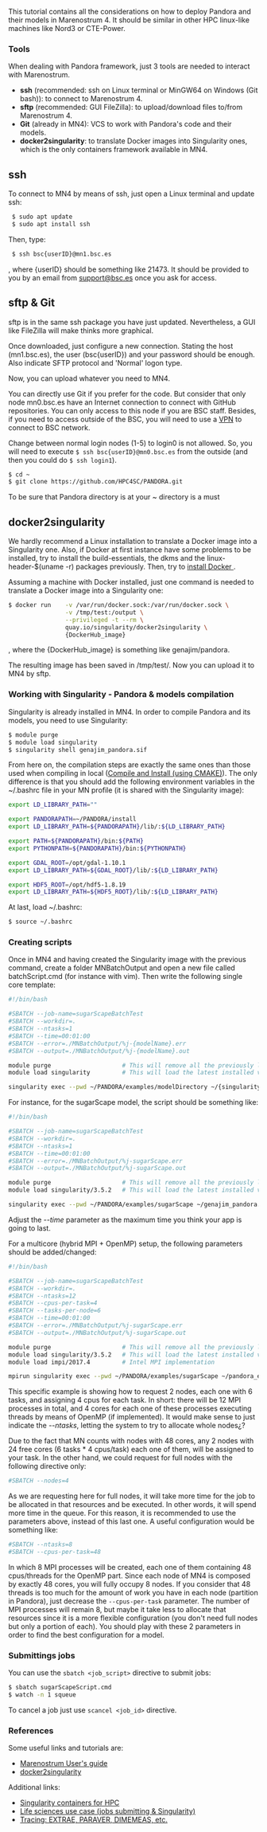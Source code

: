 This tutorial contains all the considerations on how to deploy Pandora and their models in Marenostrum 4. It should be similar in other HPC linux-like machines like Nord3 or CTE-Power.

### Tools

When dealing with Pandora framework, just 3 tools are needed to interact with Marenostrum.

- **ssh** (recommended: ssh on Linux terminal or MinGW64 on Windows (Git bash)): to connect to Marenostrum 4.
- **sftp** (recommended: GUI FileZilla): to upload/download files to/from Marenostrum 4.
- **Git** (already in MN4): VCS to work with Pandora's code and their models.
- **docker2singularity**: to translate Docker images into Singularity ones, which is the only containers framework available in MN4.

## ssh

To connect to MN4 by means of ssh, just open a Linux terminal and update ssh:

```bash
 $ sudo apt update
 $ sudo apt install ssh
```

Then, type:
```bash
 $ ssh bsc{userID}@mn1.bsc.es
```

, where {userID} should be something like 21473. It should be provided to you by an email from support@bsc.es once you ask for access.

## sftp & Git

sftp is in the same ssh package you have just updated. Nevertheless, a GUI like FileZilla will make thinks more graphical.

Once downloaded, just configure a new connection. Stating the host (mn1.bsc.es), the user (bsc{userID}) and your password should be enough. Also indicate SFTP protocol and 'Normal' logon type.

Now, you can upload whatever you need to MN4.


You can directly use Git if you prefer for the code. But consider that only node mn0.bsc.es have an Internet connection to connect with GitHub repositories. You can only access to this node if you are BSC staff. Besides, if you need to access outside of the BSC, you will need to use a [VPN](https://gateway.bsc.es/) to connect to BSC network.

Change between normal login nodes (1-5) to login0 is not allowed. So, you will need to execute `$ ssh bsc{userID}@mn0.bsc.es` from the outside (and then you could do `$ ssh login1`).

```bash
$ cd ~
$ git clone https://github.com/HPC4SC/PANDORA.git
```

To be sure that Pandora directory is at your ~ directory is a must

## docker2singularity

We hardly recommend a Linux installation to translate a Docker image into a Singularity one. Also, if Docker at first instance have some problems to be installed, try to install the build-essentials, the dkms and the linux-header-$(uname -r) packages previously. Then, try to [install Docker ](https://www.digitalocean.com/community/tutorials/how-to-install-and-use-docker-on-ubuntu-18-04).

Assuming a machine with Docker installed, just one command is needed to translate a Docker image into a Singularity one:

```bash
$ docker run    -v /var/run/docker.sock:/var/run/docker.sock \
                -v /tmp/test:/output \
                --privileged -t --rm \
                quay.io/singularity/docker2singularity \
                {DockerHub_image}
```

, where the {DockerHub_image} is something like genajim/pandora.

The resulting image has been saved in /tmp/test/. Now you can upload it to MN4 by sftp.

### Working with Singularity - Pandora & models compilation

Singularity is already installed in MN4. In order to compile Pandora and its models, you need to use Singularity:

```bash
$ module purge
$ module load singularity
$ singularity shell genajim_pandora.sif
```

From here on, the compilation steps are exactly the same ones than those used when compiling in local ([Compile and Install (using CMAKE)](00_installing_cmake.md)). The only difference is that you should add the following environment variables in the ~/.bashrc file in your MN profile (it is shared with the Singularity image):

```bash
export LD_LIBRARY_PATH=""

export PANDORAPATH=~/PANDORA/install
export LD_LIBRARY_PATH=${PANDORAPATH}/lib/:${LD_LIBRARY_PATH}

export PATH=${PANDORAPATH}/bin:${PATH}
export PYTHONPATH=${PANDORAPATH}/bin:${PYTHONPATH}

export GDAL_ROOT=/opt/gdal-1.10.1
export LD_LIBRARY_PATH=${GDAL_ROOT}/lib/:${LD_LIBRARY_PATH}

export HDF5_ROOT=/opt/hdf5-1.8.19
export LD_LIBRARY_PATH=${HDF5_ROOT}/lib/:${LD_LIBRARY_PATH}
```

At last, load ~/.bashrc:

```bash
$ source ~/.bashrc
```

### Creating scripts

Once in MN4 and having created the Singularity image with the previous command, create a folder MNBatchOutput and open a new file called batchScript.cmd (for instance with vim). Then write the following single core template:

```bash
#!/bin/bash

#SBATCH --job-name=sugarScapeBatchTest
#SBATCH --workdir=.
#SBATCH --ntasks=1
#SBATCH --time=00:01:00
#SBATCH --error=./MNBatchOutput/%j-{modelName}.err
#SBATCH --output=./MNBatchOutput/%j-{modelName}.out

module purge                    # This will remove all the previously loaded packages
module load singularity         # This will load the latest installed version of Singularity in MN4

singularity exec --pwd ~/PANDORA/examples/modelDirectory ~/{singularityImage} ./{modelName}
```

For instance, for the sugarScape model, the script should be something like:

```bash
#!/bin/bash

#SBATCH --job-name=sugarScapeBatchTest
#SBATCH --workdir=.
#SBATCH --ntasks=1
#SBATCH --time=00:01:00
#SBATCH --error=./MNBatchOutput/%j-sugarScape.err
#SBATCH --output=./MNBatchOutput/%j-sugarScape.out

module purge                    # This will remove all the previously loaded packages
module load singularity/3.5.2   # This will load the latest installed version of Singularity in MN4

singularity exec --pwd ~/PANDORA/examples/sugarScape ~/genajim_pandora.sif ./sugarScape
```

Adjust the *--time* parameter as the maximum time you think your app is going to last.

For a multicore (hybrid MPI + OpenMP) setup, the following parameters should be added/changed:

```bash
#!/bin/bash

#SBATCH --job-name=sugarScapeBatchTest
#SBATCH --workdir=.
#SBATCH --ntasks=12
#SBATCH --cpus-per-task=4
#SBATCH --tasks-per-node=6
#SBATCH --time=00:01:00
#SBATCH --error=./MNBatchOutput/%j-sugarScape.err
#SBATCH --output=./MNBatchOutput/%j-sugarScape.out

module purge                    # This will remove all the previously loaded packages
module load singularity/3.5.2   # This will load the latest installed version of Singularity in MN4
module load impi/2017.4         # Intel MPI implementation

mpirun singularity exec --pwd ~/PANDORA/examples/sugarScape ~/pandora_ext_singularity.sif ./sugarScape
```

This specific example is showing how to request 2 nodes, each one with 6 tasks, and assigning 4 cpus for each task. In short: there will be 12 MPI processes in total, and 4 cores for each one of these processes executing threads by means of OpenMP (if implemented). It would make sense to just indicate the *--ntasks*, letting the system to try to allocate whole nodes¿?

Due to the fact that MN counts with nodes with 48 cores, any 2 nodes with 24 free cores (6 tasks * 4 cpus/task) each one of them, will be assigned to your task. In the other hand, we could request for full nodes with the following directive only:

```bash
#SBATCH --nodes=4
```

As we are requesting here for full nodes, it will take more time for the job to be allocated in that resources and be executed. In other words, it will spend more time in the queue. For this reason, it is recommended to use the parameters above, instead of this last one. A useful configuration would be something like:

```bash
#SBATCH --ntasks=8
#SBATCH --cpus-per-task=48
```

In which 8 MPI processes will be created, each one of them containing 48 cpus/threads for the OpenMP part. Since each node of MN4 is composed by exactly 48 cores, you will fully occupy 8 nodes. If you consider that 48 threads is too much for the amount of work you have in each node (partition in Pandora), just decrease the `--cpus-per-task` parameter. The number of MPI processes will remain 8, but maybe it take less to allocate that resources since it is a more flexible configuration (you don't need full nodes but only a portion of each). You should play with these 2 parameters in order to find the best configuration for a model.

### Submittings jobs

You can use the `sbatch <job_script>` directive to submit jobs:

```bash
$ sbatch sugarScapeScript.cmd
$ watch -n 1 squeue
```

To cancel a job just use `scancel <job_id>` directive.

### References

Some useful links and tutorials are:

- [Marenostrum User's guide](https://www.bsc.es/support/MareNostrum4-ug.pdf)
- [docker2singularity](https://github.com/singularityhub/docker2singularity)

Additional links:

- [Singularity containers for HPC](../ContainersHPC-Singularity.pdf)
- [Life sciences use case (jobs submitting & Singularity)](../MN4BasiscsLife.pdf)
- [Tracing: EXTRAE, PARAVER, DIMEMEAS, etc.](https://tools.bsc.es/downloads)